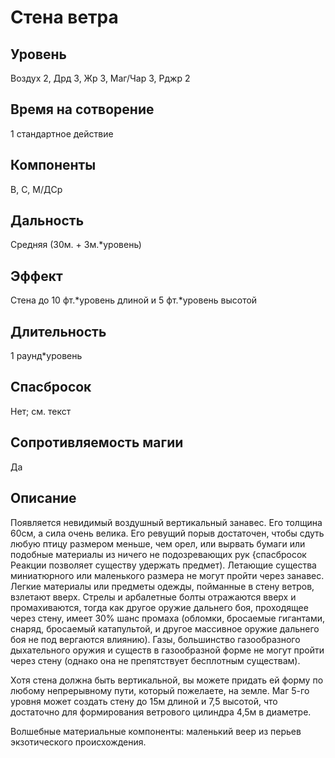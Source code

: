 # Стена ветра

## Уровень
Воздух 2, Дрд 3, Жр 3, Маг/Чар 3, Рджр 2
## Время на сотворение
1 стандартное действие
## Компоненты
В, С, М/ДСр
## Дальность
Средняя (30м. + 3м.*уровень)
## Эффект
Стена до 10 фт.*уровень длиной и 5 фт.*уровень высотой
## Длительность
1 раунд\*уровень
## Спасбросок
Нет; см. текст
## Сопротивляемость магии
Да
## Описание
Появляется невидимый воздушный вертикальный занавес. Его толщина 60см, а сила очень велика. Его ревущий порыв достаточен, чтобы сдуть любую птицу размером меньше, чем орел, или вырвать бумаги или подобные материалы из ничего не подозревающих рук {спасбросок Реакции позволяет существу удержать предмет). Летающие существа миниатюрного или маленького размера не могут пройти через занавес. Легкие материалы или предметы одежды, пойманные в стену ветров, взлетают вверх. Стрелы и арбалетные болты отражаются вверх и промахиваются, тогда как другое оружие дальнего боя, проходящее через стену, имеет 30% шанс промаха (обломки, бросаемые гигантами, снаряд, бросаемый катапультой, и другое массивное оружие дальнего боя не под вергаются влиянию). Газы, большинство газообразного дыхательного оружия и существ в газообразной форме не могут пройти через стену (однако она не препятствует бесплотным существам).

Хотя стена должна быть вертикальной, вы можете придать ей форму по любому непрерывному пути, который пожелаете, на земле. Маг 5-го уровня может создать стену до 15м длиной и 7,5 высотой, что достаточно для формирования ветрового цилиндра 4,5м в диаметре.

Волшебные материальные компоненты: маленький веер из перьев экзотического происхождения.